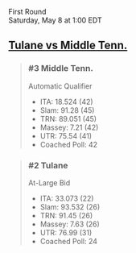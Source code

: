 First Round  
Saturday, May 8 at 1:00 EDT
## [Tulane vs Middle Tenn.](https://www.ncaa.com/game/5833399) 

> ### #3 Middle Tenn.  
> Automatic Qualifier  
> - ITA: 18.524 (42)  
> - Slam: 91.28 (45)  
> - TRN: 89.051 (45)  
> - Massey: 7.21 (42)  
> - UTR: 75.54 (41)  
> - Coached Poll: 42  

> ### #2 Tulane  
> At-Large Bid  
> - ITA: 33.073 (22)  
> - Slam: 93.532 (26)  
> - TRN: 91.45 (26)  
> - Massey: 7.63 (26)  
> - UTR: 76.99 (31)  
> - Coached Poll: 24  